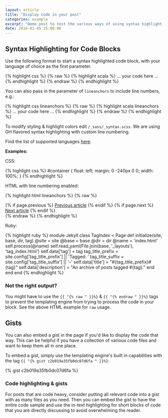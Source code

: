 ```yaml
---
layout: article
title: "Display code in your post"
categories: example
excerpt: "Demo post to test the various ways of using syntax highlighting."
date: 2016-01-05 15:00:00
---
```


## Syntax Highlighting for Code Blocks

Use the following format to start a syntax highlighted code block, with your language of choice as the first parameter.

{% highlight css %}
{% raw %}
{% highlight scala %}
...
your code here
...
{% endhighlight %}
{% endraw %}
{% endhighlight %}


You can also pass in the parameter of `lineanchors` to include line numbers, e.g.:

{% highlight css lineanchors %}
{% raw %}
{% highlight scala lineanchors %}
...
your code here
...
{% endhighlight %}
{% endraw %}
{% endhighlight %}



To modify styling & highlight colors edit `/_sass/_syntax.scss`. We are using GH flavored syntax highlighting with custom line numbering.

Find the list of supported languages [here](http://pygments.org/languages/). 

**Examples:** 

CSS:

{% highlight css %}
#container {
    float: left;
    margin: 0 -240px 0 0;
    width: 100%;
}
{% endhighlight %}

HTML with line numbering enabled:

{% highlight html lineanchors %}
{% raw %}
<nav class="pagination" role="navigation">
    {% if page.previous %}
        <a href="{{site.url}}{{ page.previous.url }}" class="btn" title="{{ page.previous.title }}">Previous article</a>
    {% endif %}
    {% if page.next %}
        <a href="{{site.url}}{{ page.next.url }}" class="btn" title="{{ page.next.title }}">Next article</a>
    {% endif %}
</nav><!-- /.pagination -->
{% endraw %}
{% endhighlight %}


Ruby:

{% highlight ruby %}
module Jekyll
  class TagIndex < Page
    def initialize(site, base, dir, tag)
      @site = site
      @base = base
      @dir = dir
      @name = 'index.html'
      self.process(@name)
      self.read_yaml(File.join(base, '_layouts'), 'tag_index.html')
      self.data['tag'] = tag
      tag_title_prefix = site.config['tag_title_prefix'] || 'Tagged: '
      tag_title_suffix = site.config['tag_title_suffix'] || '&#8211;'
      self.data['title'] = "#{tag_title_prefix}#{tag}"
      self.data['description'] = "An archive of posts tagged #{tag}."
    end
  end
end
{% endhighlight %}

### Not the right output?

You might have to use the `{{ "{% raw " }}%}` & `{{ "{% endraw " }}%}` tags to prevent the templating engine from trying to process the code in your block. See the above HTML example for `raw` usage. 

## Gists

You can also embed a gist in the page if you'd like to display the code that way. This can be helpful if you have a collection of various code files and want to keep them all in one place.  

To embed a gist, simply use the templating engine's built in capabilities with the tag  `{{ "{% gist c2b019a35fb0dc07d6fa " }}%}`:

{% gist c2b019a35fb0dc07d6fa %}


### Code highlighting & gists

For posts that are code heavy, consider putting all relevant code into a gist with as many files as you need. Then you can embed the gist to have the entire code sample and use the in-text highlighting for short blocks of code that you are directly discussing to avoid overwhelming the reader.
